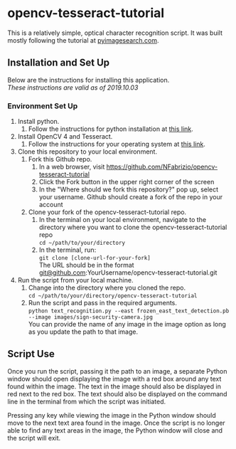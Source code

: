 # opencv-tesseract-tutorial  

This is a relatively simple, optical character recognition script. It was built
mostly following the tutorial at [pyimagesearch.com](https://www.pyimagesearch.com/2018/09/17/opencv-ocr-and-text-recognition-with-tesseract/).  

## Installation and Set Up  
Below are the instructions for installing this application.  
*These instructions are valid as of 2019.10.03*

### Environment Set Up  
1. Install python.  
   1. Follow the instructions for python installation at [this link](https://www.python.org/downloads/).  
2. Install OpenCV 4 and Tesseract.  
   1. Follow the instructions for your operating system at [this link](https://www.pyimagesearch.com/2018/09/17/opencv-ocr-and-text-recognition-with-tesseract/).  
3. Clone this repository to your local environment.  
   1. Fork this Github repo.  
      1. In a web browser, visit https://github.com/NFabrizio/opencv-tesseract-tutorial  
      2. Click the Fork button in the upper right corner of the screen  
      3. In the "Where should we fork this repository?" pop up, select your username.
    Github should create a fork of the repo in your account  
   2. Clone your fork of the opencv-tesseract-tutorial repo.  
      1. In the terminal on your local environment, navigate to the directory where
         you want to clone the opencv-tesseract-tutorial repo  
         `cd ~/path/to/your/directory`  
      2. In the terminal, run:  
         `git clone [clone-url-for-your-fork]`  
         The URL should be in the format git@github.com:YourUsername/opencv-tesseract-tutorial.git  
4. Run the script from your local machine.  
   1. Change into the directory where you cloned the repo.  
     `cd ~/path/to/your/directory/opencv-tesseract-tutorial`  
   2. Run the script and pass in the required arguments.  
     `python text_recognition.py --east frozen_east_text_detection.pb --image images/sign-security-camera.jpg`  
     You can provide the name of any image in the image option as long as you update the path to that image.  

## Script Use  
Once you run the script, passing it the path to an image, a separate Python window
should open displaying the image with a red box around any text found within
the image. The text in the image should also be displayed in red next to the red
box. The text should also be displayed on the command line in the terminal from
which the script was initiated.  

Pressing any key while viewing the image in the Python window should move to the
next text area found in the image. Once the script is no longer able to find any
text areas in the image, the Python window will close and the script will exit.  
